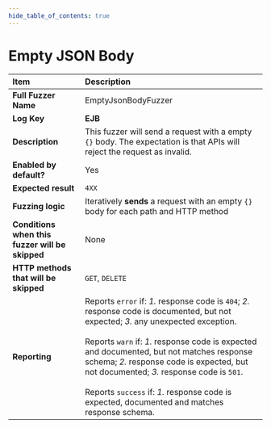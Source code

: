 ```yaml
--- 
hide_table_of_contents: true
---
```


# Empty JSON Body

| Item                                            | Description                                                                                                                                                                                                                                                                                                                                                                                                                                 |
|:------------------------------------------------|:--------------------------------------------------------------------------------------------------------------------------------------------------------------------------------------------------------------------------------------------------------------------------------------------------------------------------------------------------------------------------------------------------------------------------------------------|
| **Full Fuzzer Name**                            | EmptyJsonBodyFuzzer                                                                                                                                                                                                                                                                                                                                                                                                                         |
| **Log Key**                                     | **EJB**                                                                                                                                                                                                                                                                                                                                                                                                                                     |
| **Description**                                 | This fuzzer will send a request with a empty `{}` body. The expectation is that APIs will reject the request as invalid.                                                                                                                                                                                                                                                                                                                    |
| **Enabled by default?**                         | Yes                                                                                                                                                                                                                                                                                                                                                                                                                                         |
| **Expected result**                             | `4XX`                                                                                                                                                                                                                                                                                                                                                                                                                                       |
| **Fuzzing logic**                               | Iteratively **sends** a request with an empty `{}` body for each path and HTTP method                                                                                                                                                                                                                                                                                                                                                       |
| **Conditions when this fuzzer will be skipped** | None                                                                                                                                                                                                                                                                                                                                                                                                                                        |
| **HTTP methods that will be skipped**           | `GET`, `DELETE`                                                                                                                                                                                                                                                                                                                                                                                                                             |
| **Reporting**                                   | Reports `error` if: *1.* response code is `404`; *2.* response code is documented, but not expected; *3.* any unexpected exception. <br/><br/> Reports `warn` if: *1.* response code is expected and documented, but not matches response schema; *2.* response code is expected, but not documented; *3.* response code is `501`. <br/><br/> Reports `success` if: *1.* response code is expected, documented and matches response schema. | 
